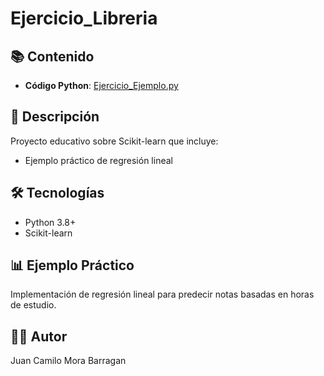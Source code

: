 # Ejercicio_Libreria


## 📚 Contenido
- **Código Python**: [Ejercicio_Ejemplo.py](Ejercicio_Ejemplo.py)

## 🎯 Descripción
Proyecto educativo sobre Scikit-learn que incluye:
- Ejemplo práctico de regresión lineal

## 🛠️ Tecnologías
- Python 3.8+
- Scikit-learn

## 📊 Ejemplo Práctico
Implementación de regresión lineal para predecir notas basadas en horas de estudio.

## 👨‍💻 Autor
Juan Camilo Mora Barragan
